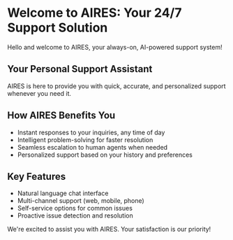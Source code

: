 # Welcome to AIRES: Your 24/7 Support Solution

Hello and welcome to AIRES, your always-on, AI-powered support system!

## Your Personal Support Assistant

AIRES is here to provide you with quick, accurate, and personalized support whenever you need it.

## How AIRES Benefits You

- Instant responses to your inquiries, any time of day
- Intelligent problem-solving for faster resolution
- Seamless escalation to human agents when needed
- Personalized support based on your history and preferences

## Key Features

- Natural language chat interface
- Multi-channel support (web, mobile, phone)
- Self-service options for common issues
- Proactive issue detection and resolution

We're excited to assist you with AIRES. Your satisfaction is our priority!